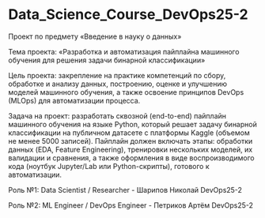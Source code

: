 # Data_Science_Course_DevOps25-2
Проект по предмету «Введение в науку о данных»

Тема проекта: «Разработка и автоматизация пайплайна машинного обучения для решения задачи бинарной классификации»

Цель проекта: закрепление на практике компетенций по сбору, обработке и анализу данных, построению, оценке и улучшению моделей машинного обучения, а также освоение принципов DevOps (MLOps) для автоматизации процесса.

Задача на проект: разработать сквозной (end-to-end) пайплайн машинного обучения на языке Python, который решает задачу бинарной классификации на публичном датасете с платформы Kaggle (объемом не менее 5000 записей). Пайплайн должен включать этапы: обработки данных (EDA, Feature Engineering), тренировки нескольких моделей, их валидации и сравнения, а также оформления в виде воспроизводимого кода (ноутбук Jupyter/Lab или Python-скрипты), готового к автоматизации.

Роль №1: Data Scientist / Researcher - Шарипов Николай DevOps25-2

Роль №2: ML Engineer / DevOps Engineer - Петриков Артём DevOps25-2
